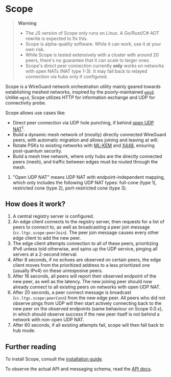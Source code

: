 # Scope
> **Warning**
> 
> - The JS version of Scope only runs on Linux. A Go/Rust/C# AOT rewrite is expected to fix this.
> - Scope is alpha-quality software. While it can work, use it at your own risk.
> - While Scope is tested extensively with a cluster with around 20 peers, there's no guarantee that it can scale to larger ones.
> - Scope's direct peer connection currently **only** works on networks with open NATs (NAT type 1-3). It may fall back to relayed connection via hubs only if configured.

Scope is a WireGuard network orchestration utility mainly geared towards establishing meshed networks, inspired by the poorly-maintained [`wgsd`](https://github.com/jwhited/wgsd). Unlike `wgsd`, Scope utilizes HTTP for information exchange and UDP for connectivity probe.

Scope allows use cases like:

- Direct peer connection via UDP hole punching, if behind [open UDP NAT](https://tailscale.com/blog/how-nat-traversal-works#naming-our-nats)<sup>1</sup>.
- Build a dynamic mesh network of (mostly) directly connected WireGuard peers, with automatic migration and allows joining and leaving at will.
- Rotate PSKs to existing networks with [ML-KEM](https://en.wikipedia.org/wiki/Kyber) and [X448](https://en.wikipedia.org/wiki/Curve448), ensuring post-quantum security.
- Build a mesh tree network, where only hubs are the directly connected peers (mesh), and traffic between edges must be routed through the mesh.

1. "Open UDP NAT" means UDP NAT with endpoint-independent mapping, which only includes the following UDP NAT types: full-cone (type 1), restricted cone (type 2), port-restricted cone (type 3).

## How does it work?
1. A central registry server is configured.
2. An edge client connects to the registry server, then requests for a list of peers to connect to, as well as broadcasting a peer join message (`cc.ltgc.scope:peerJoin`). The peer join message causes every other edge client to add the new peer.
3. The edge client attempts connection to all of these peers, prioritizing IPv6 unless told otherwise, and spins up the UDP service, pinging all servers at a 2-second interval.
4. After 8 seconds, if no echoes are observed on certain peers, the edge client moves from the prioritized address to a less prioritized one (usually IPv4) on these unresposive peers.
5. After 16 seconds, all peers will report their observed endpoint of the new peer, as well as the latency. The new joining peer should now already connect to all existing peers on networks with open UDP NAT.
6. After 20 seconds, a peer connect message is broadcast (`cc.ltgc.scope:peerConn`) from the new edge peer. All peers who did not observe pings from UDP will then start actively connecting back to the new peer on the observed endpoints (same behaviour on Scope 0.0.x), in which should observe success if the new peer itself is not behind a network with non-open UDP NAT.
7. After 60 seconds, if all existing attempts fail, scope will then fall back to hub mode.

## Further reading
To install Scope, consult the [installation guide](./install.md).

To observe the actual API and messaging schema, read the [API docs](./api.md).
